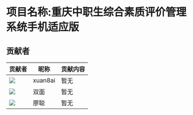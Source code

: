 
# 项目名称:重庆中职生综合素质评价管理系统手机适应版

## 贡献者

贡献者  | 昵称  | 贡献内容
 ---- | ----- | ------  
<img src="https://avatars.githubusercontent.com/u/173129827?s=96&v=4" />| xuan8ai | 暂无
<img src="https://q.qlogo.cn/g?b=qq&s=100&nk=2137089783" />| 双面 | 暂无
<img src="https://q.qlogo.cn/g?b=qq&s=100&nk=2435863198" />| 廖聪 | 暂无